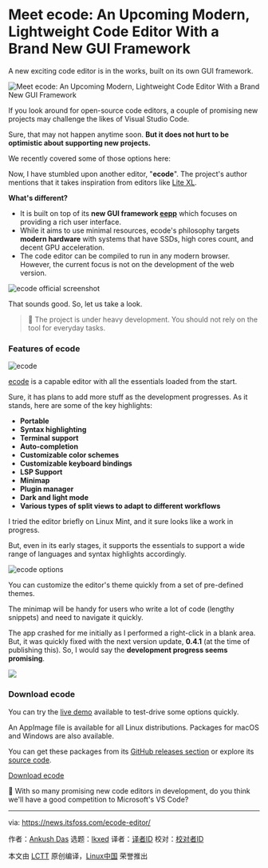 [#]: subject: "Meet ecode: An Upcoming Modern, Lightweight Code Editor With a Brand New GUI Framework"
[#]: via: "https://news.itsfoss.com/ecode-editor/"
[#]: author: "Ankush Das https://news.itsfoss.com/author/ankush/"
[#]: collector: "lkxed"
[#]: translator: "geekpi"
[#]: reviewer: " "
[#]: publisher: " "
[#]: url: " "

Meet ecode: An Upcoming Modern, Lightweight Code Editor With a Brand New GUI Framework
======

A new exciting code editor is in the works, built on its own GUI framework.

![Meet ecode: An Upcoming Modern, Lightweight Code Editor With a Brand New GUI Framework][1]

If you look around for open-source code editors, a couple of promising new projects may challenge the likes of Visual Studio Code.

Sure, that may not happen anytime soon. **But it does not hurt to be optimistic about supporting new projects.**

We recently covered some of those options here:

Now, I have stumbled upon another editor, "**ecode**". The project's author mentions that it takes inspiration from editors like [Lite XL][2].

**What's different?**

- It is built on top of its **new GUI framework [eepp][3]** which focuses on providing a rich user interface.
- While it aims to use minimal resources, ecode's philosophy targets **modern hardware** with systems that have SSDs, high cores count, and decent GPU acceleration.
- The code editor can be compiled to run in any modern browser. However, the current focus is not on the development of the web version.

![ecode official screenshot][4]

That sounds good. So, let us take a look.

> 🚧 The project is under heavy development. You should not rely on the tool for everyday tasks.

### Features of ecode

![ecode][7]

[ecode][8] is a capable editor with all the essentials loaded from the start.

Sure, it has plans to add more stuff as the development progresses. As it stands, here are some of the key highlights:

- **Portable**
- **Syntax highlighting**
- **Terminal support**
- **Auto-completion**
- **Customizable color schemes**
- **Customizable keyboard bindings**
- **LSP Support**
- **Minimap**
- **Plugin manager**
- **Dark and light mode**
- **Various types of split views to adapt to different workflows**

I tried the editor briefly on Linux Mint, and it sure looks like a work in progress.

But, even in its early stages, it supports the essentials to support a wide range of languages and syntax highlights accordingly.

![ecode options][9]

You can customize the editor's theme quickly from a set of pre-defined themes.

The minimap will be handy for users who write a lot of code (lengthy snippets) and need to navigate it quickly.

The app crashed for me initially as I performed a right-click in a blank area. But, it was quickly fixed with the next version update, **0.4.1** (at the time of publishing this). So, I would say the **development progress seems promising**.

![][10]

### Download ecode

You can try the [live demo][13] available to test-drive some options quickly.

An AppImage file is available for all Linux distributions. Packages for macOS and Windows are also available.

You can get these packages from its [GitHub releases section][14] or explore its [source code][3].

[Download ecode][14]

💬 With so many promising new code editors in development, do you think we'll have a good competition to Microsoft's VS Code?

--------------------------------------------------------------------------------

via: https://news.itsfoss.com/ecode-editor/

作者：[Ankush Das][a]
选题：[lkxed][b]
译者：[译者ID](https://github.com/译者ID)
校对：[校对者ID](https://github.com/校对者ID)

本文由 [LCTT](https://github.com/LCTT/TranslateProject) 原创编译，[Linux中国](https://linux.cn/) 荣誉推出

[a]: https://news.itsfoss.com/author/ankush/
[b]: https://github.com/lkxed
[1]: https://news.itsfoss.com/content/images/size/w2000/2023/01/ecode-first-look.png
[2]: https://itsfoss.com/lite-xl/
[3]: https://github.com/SpartanJ/eepp/
[4]: https://news.itsfoss.com/content/images/2023/01/ecode-official.jpg
[5]: https://www.pjtra.com/apple-touch-icon.png
[7]: https://news.itsfoss.com/content/images/2023/01/ecode.png
[8]: https://github.com/SpartanJ/ecode
[9]: https://news.itsfoss.com/content/images/2023/01/ecode-options.png
[10]: https://news.itsfoss.com/content/images/2023/01/ecode-plugins.png
[13]: https://cdn.ensoft.dev/eepp-demos/demo-fs.html?run=ecode.js
[14]: https://github.com/SpartanJ/ecode/releases/tag/ecode-0.4.1
